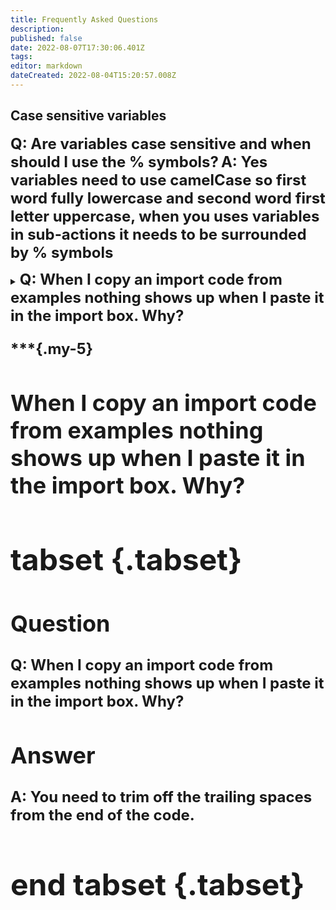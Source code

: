 ```yaml
---
title: Frequently Asked Questions
description: 
published: false
date: 2022-08-07T17:30:06.401Z
tags: 
editor: markdown
dateCreated: 2022-08-04T15:20:57.008Z
---
```


## Case sensitive variables
<font size="+2" class="text--twitch"><b>Q: </b></font><font size="+2"><b>Are variables case sensitive and when should I use the % symbols?</b></font>
<font size="+2" class="text--twitch"><b>A: </b></font></font><font size="+2"><b>Yes variables need to use camelCase so first word fully lowercase and second word first letter uppercase, when you uses variables in sub-actions it needs to be surrounded by % symbols</b></font>

<details>
  <summary>
<font size="+2" class="text--twitch"><b>Q: </b></font><font size="+2"><b> When I copy an import code from examples nothing shows up when I paste it in the import box.  Why?</summary>
<font size="+2" class="text--twitch"><b>A: </b></font></font><font size="+2"><b> You need to trim off the trailing spaces from the end of the code.
</details>

***{.my-5}
    
<span></span>
<span></span>
<span></span>
<span></span>
## When I copy an import code from examples nothing shows up when I paste it in the import box.  Why?

# tabset {.tabset}
## Question
    
<font size="+2" class="text--twitch"><b>Q: </b></font><font size="+2"><b>When I copy an import code from examples nothing shows up when I paste it in the import box.  Why?</b></font>
    
## Answer

<font size="+2" class="text--twitch"><b>A: </b></font><font size="+2"><b>You need to trim off the trailing spaces from the end of the code.</b></font>
# end tabset {.tabset}